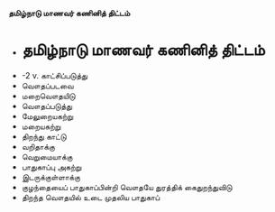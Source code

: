 **தமிழ்நாடு மாணவர் கணினித் திட்டம்**
- # தமிழ்நாடு மாணவர் கணினித் திட்டம்
- -2 v. காட்சிப்படுத்து
- வௌதப்படவை
- மறைவௌதயிடு
- வௌதப்படுத்து
- மேலுறையகற்று
- மறையகற்று
- திறந்து காட்டு
- வறிதாக்கு
- வெறுமையாக்கு
- பாதுகாப்பு அகற்று
- இடருக்குள்ளாக்கு
- குழந்தையைப் பாதுகாப்பின்றி வௌதயே துரத்திக் கைதுறந்துவிடு
- திறந்த வௌதயில் உடை முதலிய பாதுகாப்

